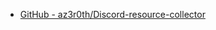 
- [GitHub - az3r0th/Discord-resource-collector](https://github.com/az3r0th/Discord-resource-collector)
